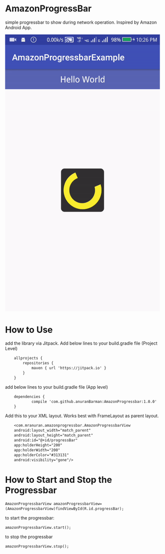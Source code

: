 # AmazonProgressBar

simple progressbar to show during network operation. Inspired by Amazon Android App.

![](https://github.com/anuranBarman/AmazonProgressbar/blob/master/amazonProgressbar.gif "Screenshot")


# How to Use

add the library via Jitpack. Add below lines to your build.gradle file (Project Level)

```
	allprojects {
		repositories {
			maven { url 'https://jitpack.io' }
		}
	}
```
add below lines to your build.gradle file (App level)

```
	dependencies {
	        compile 'com.github.anuranBarman:AmazonProgressbar:1.0.0'
	}

```
Add this to your XML layout. Works best with FrameLayout as parent layout.

```
    <com.mranuran.amazonprogressbar.AmazonProgressbarView
    android:layout_width="match_parent"
    android:layout_height="match_parent"
    android:id="@+id/progressBar"
    app:holderHeight="200"
    app:holderWidth="200"
    app:holderColor="#313131"
    android:visibility="gone"/>
```

# How to Start and Stop the Progressbar

```
AmazonProgressbarView amazonProgressbarView=(AmazonProgressbarView)findViewById(R.id.progressBar);
```

to start the progressbar:
```
amazonProgressbarView.start();
```

to stop the progressbar
```
amazonProgressbarView.stop();
```
